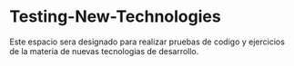 # Testing-New-Technologies
Este espacio sera designado para realizar pruebas de codigo y ejercicios de la materia de nuevas tecnologias de desarrollo.

